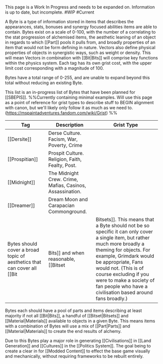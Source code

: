 
This page is a Work In Progress and needs to be expanded on. Information is up to date, but incomplete. #WIP #Current 

A Byte is a type of information stored in items that describes the appearances, stats, bonuses and synergy focused abilities items are able to contain. Bytes exist on a scale of 0-100, with the number of a correlating to the stat progression of alchemised items, the aesthetic leaning of an object in regards to which [[Part]] pools it pulls from, and broadly properties of an item that would not be form defining in nature. Vectors also define physical properties of objects in synergistic ways, such as weight or density. This will mean Vectors in combination with [[Bit|Bits]] will comprise key functions within the physics system. Each tag has its own grist cost, with the upper limit cost corresponding with a magnitude of 100.

Bytes have a total range of 0-255, and are unable to expand beyond this total without reducing an existing Byte.

This list is an in-progress list of Bytes that have been planned for [[SBEPIS]]. %%Currently containing minimal examples. Will use this page as a point of reference for grist types to describe stuff to BEGIN alignment with canon, but we'll likely only follow it as much as we need to. (https://mspaintadventures.fandom.com/wiki/Grist) %%

| Tag            | Description                                               | Grist Type |
| -------------- | --------------------------------------------------------- | ---------- |
| [[Dersite]]    | Derse Culture. Facism, War, Poverty, Crime                |            |
| [[Prospitian]] | Prospit Culture. Religion, Faith, Fealty, Post.           |            |
| [[Midnight]]   | The Midnight Crew. Crime, Mafias, Casinos, Assassination. |            |
| [[Dreamer]]    | Dream Moon and Carapacian Commonground.                   |            |
Bytes should cover a broad topic of aesthetics that can cover all [[Bit|Bits]] and when reasonable, [[Bitset|Bitsets]]. This means that a Byte should not be so specific it can only cover a single item, but rather much more broadly a theming for objects. For example, Grimdark would be appropriate, Fans would not. (This is of course excluding if you were to make a society of fan people who have a civilisation based around fans broadly.)

Bytes each should have a pool of parts and items describing at least majority if not all [[Bit|Bits]], a handful of [[Bitset|Bitsets]] and [[Material|Materials]] available to objects in a given Byte. This means items with a combination of Bytes will use a mix of [[Part|Parts]] and [[Material|Materials]] to create the end results of alchemy. 

Due to this Bytes play a major role in generating [[Civilisations]] in [[Land Generation]] and [[Cultures]] in the [[Politics System]]. The goal being to create a clear in for [[Modded Content]] to effect the base game visually and mechanically, without requiring frameworks to be rebuilt entirely.